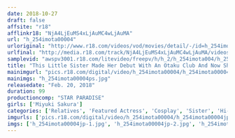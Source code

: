 ```yaml
---
date: 2018-10-27
draft: false
affsite: "r18"
afflinkr18: "NjA4LjEuMS4xLjAuMC4wLjAuMA"
url: "h_254imota00004"
urloriginal: "http://www.r18.com/videos/vod/movies/detail/-/id=h_254imota00004"
urlfinal: "http://media.r18.com/track/NjA4LjEuMS4xLjAuMC4wLjAuMA/videos/vod/movies/detail/-/id=h_254imota00004"
samplevid: "awspv3001.r18.com/litevideo/freepv/h/h_2/h_254imota004/h_254imota004_dmb_w.mp4"
title: "This Little Sister Made Her Debut With An Otaku Club And Now She's Giving Her Loser Big Brother A Sex Education Lesson Miyuki Sakura"
mainimgurl: "pics.r18.com/digital/video/h_254imota00004/h_254imota00004ps.jpg"
mainimgs: "h_254imota00004ps.jpg"
releasedate: "Feb. 20, 2018"
duration: 99
productioncomp: "STAR PARADISE"
girls: ['Miyuki Sakura']
categories: ['Relatives', 'Featured Actress', 'Cosplay', 'Sister', 'Hi-Def']
imgurls: ['pics.r18.com/digital/video/h_254imota00004/h_254imota00004jp-1.jpg', 'pics.r18.com/digital/video/h_254imota00004/h_254imota00004jp-2.jpg', 'pics.r18.com/digital/video/h_254imota00004/h_254imota00004jp-3.jpg', 'pics.r18.com/digital/video/h_254imota00004/h_254imota00004jp-4.jpg', 'pics.r18.com/digital/video/h_254imota00004/h_254imota00004jp-5.jpg', 'pics.r18.com/digital/video/h_254imota00004/h_254imota00004jp-6.jpg', 'pics.r18.com/digital/video/h_254imota00004/h_254imota00004jp-7.jpg', 'pics.r18.com/digital/video/h_254imota00004/h_254imota00004jp-8.jpg', 'pics.r18.com/digital/video/h_254imota00004/h_254imota00004jp-9.jpg', 'pics.r18.com/digital/video/h_254imota00004/h_254imota00004jp-10.jpg', 'pics.r18.com/digital/video/h_254imota00004/h_254imota00004jp-11.jpg', 'pics.r18.com/digital/video/h_254imota00004/h_254imota00004jp-12.jpg', 'pics.r18.com/digital/video/h_254imota00004/h_254imota00004jp-13.jpg', 'pics.r18.com/digital/video/h_254imota00004/h_254imota00004jp-14.jpg', 'pics.r18.com/digital/video/h_254imota00004/h_254imota00004jp-15.jpg', 'pics.r18.com/digital/video/h_254imota00004/h_254imota00004jp-16.jpg', 'pics.r18.com/digital/video/h_254imota00004/h_254imota00004jp-17.jpg', 'pics.r18.com/digital/video/h_254imota00004/h_254imota00004jp-18.jpg', 'pics.r18.com/digital/video/h_254imota00004/h_254imota00004jp-19.jpg', 'pics.r18.com/digital/video/h_254imota00004/h_254imota00004jp-20.jpg']
imgs: ['h_254imota00004jp-1.jpg', 'h_254imota00004jp-2.jpg', 'h_254imota00004jp-3.jpg', 'h_254imota00004jp-4.jpg', 'h_254imota00004jp-5.jpg', 'h_254imota00004jp-6.jpg', 'h_254imota00004jp-7.jpg', 'h_254imota00004jp-8.jpg', 'h_254imota00004jp-9.jpg', 'h_254imota00004jp-10.jpg', 'h_254imota00004jp-11.jpg', 'h_254imota00004jp-12.jpg', 'h_254imota00004jp-13.jpg', 'h_254imota00004jp-14.jpg', 'h_254imota00004jp-15.jpg', 'h_254imota00004jp-16.jpg', 'h_254imota00004jp-17.jpg', 'h_254imota00004jp-18.jpg', 'h_254imota00004jp-19.jpg', 'h_254imota00004jp-20.jpg']
---
```

